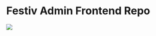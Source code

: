 
# Festiv Admin Frontend Repo
[![](https://img.shields.io/static/v1?label=Stage&message=Development&color=green)]()

